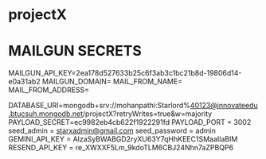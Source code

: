 # projectX


# MAILGUN SECRETS
MAILGUN_API_KEY=2ea178d527633b25c6f3ab3c1bc21b8d-19806d14-e0a31ab2
MAILGUN_DOMAIN=
MAIL_FROM_NAME=
MAIL_FROM_ADDRESS=

DATABASE_URI=mongodb+srv://mohanpathi:Starlord%40123@innovateedu.btucsuh.mongodb.net/projectX?retryWrites=true&w=majority
PAYLOAD_SECRET=ec9982eb4cb622f1922291fd
PAYLOAD_PORT = 3002
seed_admin = starxadmin@gmail.com
seed_password = admin
GEMINI_API_KEY = AIzaSyBWABGD2ryXU63Y7qHhKEEC1SMaaIlaBIM 
RESEND_API_KEY = re_XWXXF5Lm_9kdoTLM6CBJ24Nhn7aZPBQP6
